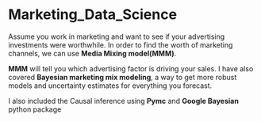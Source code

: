 # Marketing_Data_Science

Assume you work in marketing and want to see if your advertising investments were worthwhile. In order to find the worth of marketing channels, we can use **Media Mixing model(MMM)**.

**MMM** will tell you which advertising factor is driving your sales. I have also covered **Bayesian marketing mix modeling**, a way to get more robust models and uncertainty estimates for everything you forecast.

I also included the Causal inference using **Pymc** and **Google Bayesian** python package 
